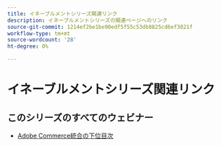 ```yaml
---
title: イネーブルメントシリーズ関連リンク
description: イネーブルメントシリーズの関連ページへのリンク
source-git-commit: 1214ef2be1be90edf5f55c53db8825cd6ef3021f
workflow-type: tm+mt
source-wordcount: '28'
ht-degree: 0%

---
```


# イネーブルメントシリーズ関連リンク

## このシリーズのすべてのウェビナー

* [Adobe Commerce統合の下位目次](../enablement-series/lower-total-cost-of-owership-commerce-integrations.md)
